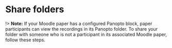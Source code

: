 # Share folders

!> **Note:** If your Moodle paper has a configured Panopto block, paper participants can view the recordings in its Panopto folder. To share your folder with someone who is not a participant in its associated Moodle paper, follow these steps.
